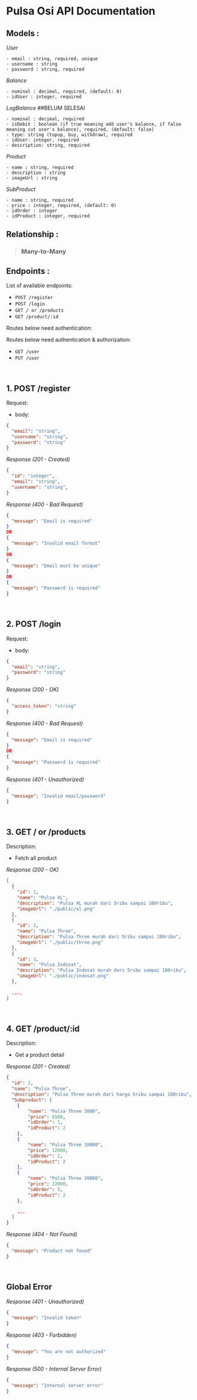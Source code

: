 # Pulsa Osi API Documentation

## Models :

_User_
```
- email : string, required, unique
- username : string
- password : string, required
```

_Balance_
```
- nominal : decimal, required, (default: 0)
- idUser : integer, required
```

_LogBalance_ ##BELUM SELESAI
```
- nominal : decimal, required
- isDebit : boolean (if true meaning add user's balance, if false meaning cut user's balance), required, (default: false)
- type: string (topup, buy, withdraw), required
- idUser: integer, required
- description: string, required
```

_Product_
```
- name : string, required
- description : string
- imageUrl : string
```

_SubProduct_
```
- name : string, required
- price : integer, required, (default: 0)
- idOrder : integer
- idProduct : integer, required​
```

## Relationship :

>### **Many-to-Many**

## Endpoints :

List of available endpoints:
​
- `POST /register`
- `POST /login`
- `GET / or /products`
- `GET /product/:id`

Routes below need authentication:



Routes below need authentication & authorization:

- `GET /user`
- `PUT /user`

&nbsp;

## 1. POST /register

Request:

- body:
```json
{
  "email": "string",
  "username": "string",
  "password": "string"
}
```

_Response (201 - Created)_
```json
{
  "id": "integer",
  "email": "string",
  "username": "string",
}
```

_Response (400 - Bad Request)_
```json
{
  "message": "Email is required"
}
OR
{
  "message": "Invalid email format"
}
OR
{
  "message": "Email must be unique"
}
OR
{
  "message": "Password is required"
}
```

&nbsp;

## 2. POST /login

Request:

- body:
```json
{
  "email": "string",
  "password": "string"
}
```

_Response (200 - OK)_
```json
{
  "access_token": "string"
}
```

_Response (400 - Bad Request)_

```json
{
  "message": "Email is required"
}
OR
{
  "message": "Password is required"
}
```

_Response (401 - Unauthorized)_

```json
{
  "message": "Invalid email/password"
}
```

&nbsp;

## 3. GET / or /products

Description:
- Fetch all product

_Response (200 - OK)_
```json
[
  {
    "id": 1,
    "name": "Pulsa XL",
    "description": "Pulsa XL murah dari 5ribu sampai 100ribu",
    "imageUrl": "./public/xl.png"
  },
  {
    "id": 2,
    "name": "Pulsa Three",
    "description": "Pulsa Three murah dari 5ribu sampai 100ribu",
    "imageUrl": "./public/three.png"
  },
  {
    "id": 3,
    "name": "Pulsa Indosat",
    "description": "Pulsa Indosat murah dari 5ribu sampai 100ribu",
    "imageUrl": "./public/indosat.png"
  },
  
  ...,
]
```

&nbsp;

## 4. GET /product/:id

Description:
- Get a product detail

_Response (201 - Created)_
```json
{
  "id": 2,
  "name": "Pulsa Three",
  "description": "Pulsa Three murah dari harga 5ribu sampai 100ribu",
  "Subproduct": [
    {
        "name": "Pulsa Three 5000",
        "price": 6500,
        "idOrder": 1,
        "idProduct": 2
    },
    {
        "name": "Pulsa Three 10000",
        "price": 12000,
        "idOrder": 2,
        "idProduct": 2
    },
    {
        "name": "Pulsa Three 20000",
        "price": 22000,
        "idOrder": 3,
        "idProduct": 2
    },

    ...
  ]
}
```

_Response (404 - Not Found)_
```json
{
  "message": "Product not found"
}
```

&nbsp;



## Global Error

_Response (401 - Unauthorized)_
```json
{
  "message": "Invalid token"
}
```

_Response (403 - Forbidden)_
```json
{
  "message": "You are not authorized"
}
```

_Response (500 - Internal Server Error)_
```json
{
  "message": "Internal server error"
}
```